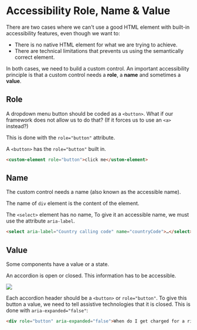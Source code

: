 # Accessibility Role, Name & Value

There are two cases where we can't use a good HTML element with built-in accessibility features, even though we want to:

- There is no native HTML element for what we are trying to achieve.
- There are technical limitations that prevents us using the semantically correct element.

In both cases, we need to build a custom control. An important accessibility principle is that a custom control needs a **role**, a **name** and sometimes a **value**.

## Role

A dropdown menu button should be coded as a `<button>`. What if our framework does not allow us to do that? (If it forces us to use an `<a>` instead?)

This is done with the `role="button"` attribute.

A `<button>` has the `role="button"` built in.

```html
<custom-element role="button">click me</ustom-element>
```

## Name

The custom control needs a name (also known as the accessible name).

The name of `div` element is the content of the element.

The `<select>` element has no name, To give it an accessible name, we must use the attribute `aria-label`.

```html
<select aria-label="Country calling code" name="countryCode">…</select>
```


## Value

Some components have a value or a state. 

An accordion is open or closed. This information has to be accessible.

![](https://www.w3schools.com/accessibility/img_uber_faq.png)

Each accordion header should be a `<button>` or `role="button"`. To give this button a value, we need to tell assistive technologies that it is closed. This is done with `aria-expanded="false"`:

```html
<div role="button" aria-expanded="false">When do I get charged for a ride?</div>
```
